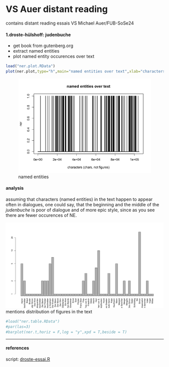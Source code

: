 VS Auer distant reading
================

contains distant reading essais VS Michael Auer/FUB-SoSe24

#### 1.droste-hülshoff: judenbuche

- get book from gutenberg.org
- extract named entities
- plot named entity occurences over text

``` r
load("ner.plot.RData")
plot(ner.plot,type="h",main="named entities over text",xlab="characters (chars, not figures)")
```

<figure>
<img src="README_files/figure-gfm/plot-ner-1.png"
alt="named entities" />
<figcaption aria-hidden="true">named entities</figcaption>
</figure>

#### analysis

assuming that characters (named entities) in the text happen to appear
often in dialogues, one could say, that the beginning and the middle of
the *judenbuche* is poor of dialogue and of more epic style, since as
you see there are fewer occurences of NE.

![](ner-dist.png) mentions distribution of figures in the text

``` r
#load("ner.table.RData")
#par(las=3)
#barplot(ner.t,horiz = F,log = "y",xpd = T,beside = T)
```

------------------------------------------------------------------------

#### references

script: [droste-essai.R](droste-essai.R)
